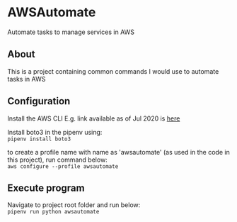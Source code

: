 # AWSAutomate

Automate tasks to manage services in AWS

## About

 This is a project containing common commands I would use to automate tasks in AWS

## Configuration

Install the AWS CLI E.g. link available as of Jul 2020 is [here](https://docs.aws.amazon.com/cli/latest/userguide/install-cliv2-windows.html)

Install boto3 in the pipenv using:  
`pipenv install boto3`

to create a profile name with name as 'awsautomate' (as used in the code in this project), run command below:   
`aws configure --profile awsautomate`


## Execute program

Navigate to project root folder and run below:   
`pipenv run python awsautomate`
